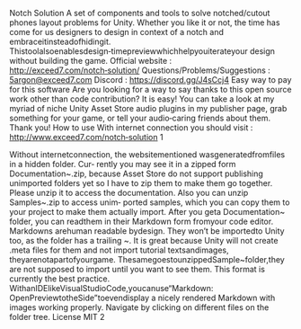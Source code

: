 Notch Solution
A set of components and tools to solve notched/cutout phones layout problems for Unity.
Whether you like it or not, the time has come for us designers to design in context of a notch and
embraceitinsteadofhidingit. Thistoolalsoenablesdesign‑timepreviewwhichhelpyouiterateyour
design without building the game.
Official website : http://exceed7.com/notch‑solution/
Questions/Problems/Suggestions : 5argon@exceed7.com Discord : https://discord.gg/J4sCcj4
Easy way to pay for this software
Are you looking for a way to say thanks to this open source work other than code contribution?
It is easy! You can take a look at my myriad of niche Unity Asset Store audio plugins in my publisher
page, grab something for your game, or tell your audio‑caring friends about them. Thank you!
How to use
With internet connection you should visit : http://www.exceed7.com/notch‑solution
1

Without internetconnection, the websitementioned wasgeneratedfromfiles in a hidden folder. Cur‑
rently you may see it in a zipped form Documentation~.zip, because Asset Store do not support
publishing unimported folders yet so I have to zip them to make them go together.
Please unzip it to access the documentation. Also you can unzip Samples~.zip to access unim‑
ported samples, which you can copy them to your project to make them actually import.
After you geta Documentation~ folder, you can readthem in their Markdown form fromyour code
editor. Markdowns arehuman readable bydesign. They won’t be importedto Unity too, as the folder
has a trailing ~. It is great because Unity will not create .meta files for them and not import tutorial
textsandimages, theyarenotapartofyourgame. ThesamegoestounzippedSample~folder,they
are not supposed to import until you want to see them. This format is currently the best practice.
WithanIDElikeVisualStudioCode,youcanuse“Markdown: OpenPreviewtotheSide”toevendisplay
a nicely rendered Markdown with images working properly. Navigate by clicking on different files on
the folder tree.
License
MIT
2